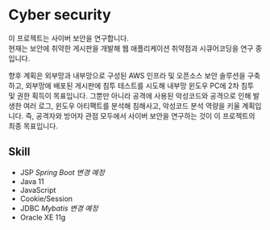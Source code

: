# Cyber security

이 프로젝트는 사이버 보안을 연구합니다. <br/>
현재는 보안에 취약한 게시판을 개발해 웹 애플리케이션 취약점과 시큐어코딩을 연구 중입니다. 

향후 계획은 외부망과 내부망으로 구성된 AWS 인프라 및 오픈소스 보안 솔루션을 구축하고, 외부망에 배포된 게시판에 침투 테스트를 시도해 내부망 윈도우 PC에 2차 침투 및 권한 획득이 목표입니다.
그뿐만 아니라 공격에 사용된 악성코드와 공격으로 인해 발생한 여러 로그, 윈도우 아티팩트를 분석해 침해사고, 악성코드 분석 역량을 키울 계획입니다.
즉, 공격자와 방어자 관점 모두에서 사이버 보안을 연구하는 것이 이 프로젝트의 최종 목표입니다.

## Skill
- JSP *Spring Boot 변경 예정*
- Java 11
- JavaScript
- Cookie/Session
- JDBC *Mybatis 변경 예정* 
- Oracle XE 11g
